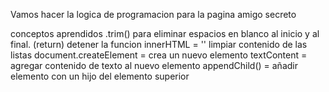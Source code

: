 Vamos hacer la logica de programacion para la pagina amigo secreto 

conceptos aprendidos 
.trim() para eliminar espacios en blanco al inicio y al final.
(return) detener la funcion
innerHTML = '' limpiar contenido de las listas
document.createElement = crea un nuevo elemento
textContent = agregar  contenido de texto al nuevo elemento
appendChild() = añadir elemento con un hijo del elemento superior
